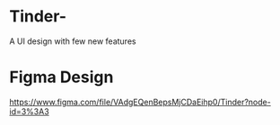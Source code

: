 # Tinder-
 A UI design with few new features
 
 # Figma Design
 https://www.figma.com/file/VAdgEQenBepsMjCDaEihp0/Tinder?node-id=3%3A3
